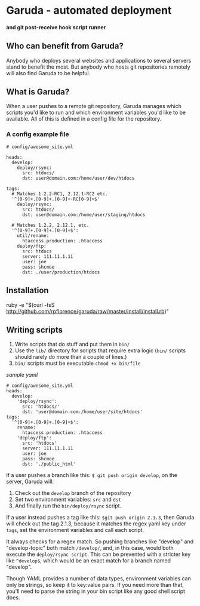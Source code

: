 Garuda - automated deployment 
=============================

#### and git post-receive hook script runner

Who can benefit from Garuda?
----------------------------

Anybody who deploys several websites and applications to several servers stand to benefit the most.  But anybody who hosts git repositories remotely will also find Garuda to be helpful.

What is Garuda?
---------------

When a user pushes to a remote git repository, Garuda manages which scripts you'd like to run and which environment variables you'd like to be available.  All of this is defined in a config file for the repository.

### A config example file

    # config/awesome_site.yml
    
    heads:
      develop:
        deploy/rsync:
          src: htdocs/
          dst: user@domain.com:/home/user/dev/htdocs
    
    tags:
      # Matches 1.2.2-RC1, 2.12.1-RC2 etc.
      '^[0-9]+.[0-9]+.[0-9]+-RC[0-9]+$'
        deploy/rsync:
          src: htdocs/
          dst: user@domain.com:/home/user/staging/htdocs
      
      # Matches 1.2.2, 2.12.1, etc.
      '^[0-9]+.[0-9]+.[0-9]+$':
        util/rename:
          htaccess.production: .htaccess
        deploy/ftp:
          src: htdocs
          server: 111.11.1.11
          user: joe
          pass: shcmoe
          dst: ./user/production/htdocs

Installation
------------

  ruby -e "$(curl -fsS http://github.com/rpflorence/garuda/raw/master/install/install.rb)"


Writing scripts
---------------

1.  Write scripts that do stuff and put them in `bin/`
2.  Use the `lib/` directory for scripts that require extra logic (`bin/` scripts should rarely do more than a couple of lines.)
3.  `bin/` scripts must be executable `chmod +x bin/file`

_sample yaml_

    # config/awesome_site.yml
    heads:
      develop:
        'deploy/rsync':
          src: 'htdocs/'
          dst: 'user@domain.com:/home/user/site/htdocs'
    tags:
      '^[0-9]+.[0-9]+.[0-9]+$':
        rename:
          htaccess.production: .htaccess
        'deploy/ftp':
          src: 'htdocs'
          server: 111.11.1.11
          user: joe
          pass: shcmoe
          dst: './public_html'
          

If a user pushes a branch like this: `$ git push origin develop`, on the server, Garuda will:

1. Check out the `develop` branch of the repository 
2. Set two environment variables: `src` and `dst`
3. And finally run the `bin/deploy/rsync` script.

If a user instead pushes a tag like this: `$git push origin 2.1.3`, then Garuda will check out the tag 2.1.3, because it matches the regex yaml key under `tags`, set the environment variables and call each script.

It always checks for a regex match.  So pushing branches like "develop" and "develop-topic" both match `/develop/`, and, in this case, would both execute the `deploy/rsync script`.  This can be prevented with a stricter key like `^develop$`, which would be an exact match for a branch named "develop".

Though YAML provides a number of data types, environment variables can only be strings, so keep it to key:value pairs.  If you need more than that, you'll need to parse the string in your bin script like any good shell script does.
